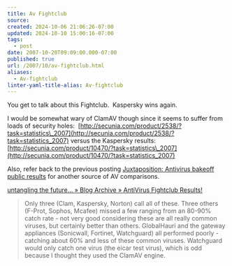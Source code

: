 ```yaml
---
title: Av Fightclub
source: 
created: 2024-10-06 21:06:26-07:00
updated: 2024-10-10 15:00:16-07:00
tags:
  - post
date: 2007-10-20T09:09:00.000-07:00
published: true
url: /2007/10/av-fightclub.html
aliases:
  - Av-fightclub
linter-yaml-title-alias: Av-fightclub
---
```



You get to talk about this Fightclub.  Kaspersky wins again.   
  
I would be somewhat wary of ClamAV though since it seems to suffer from loads of security holes:  [http://secunia.com/product/2538/?task=statistics\_2007](http://secunia.com/product/2538/?task=statistics_2007) versus the Kaspersky results:  [http://secunia.com/product/10470/?task=statistics\_2007](http://secunia.com/product/10470/?task=statistics_2007)  
  
Also, refer back to the previous posting [Juxtaposition: Antivirus bakeoff public results](http://juxtaposition.axley.net/archives/2007/05/antivirus_bakeo_1.html) for another source of AV comparisons.  
  
[untangling the future… » Blog Archive » AntiVirus Fightclub Results!](http://blog.untangle.com/?p=96)  

> Only three (Clam, Kaspersky, Norton) call all of these. Three others (F-Prot, Sophos, Mcafee) missed a few ranging from an 80-90% catch rate - not very good considering these are all really common viruses, but certainly better than others. GlobalHauri and the gateway appliances (Sonicwall, Fortinet, Watchguard) all performed poorly - catching about 60% and less of these common viruses. Watchguard would only catch one virus (the eicar test virus), which is odd because I thought they used the ClamAV engine.

[](http://juxtaposition.axley.net/archives/2007/05/antivirus_bakeo_1.html)